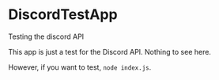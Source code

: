 # DiscordTestApp
Testing the discord API

This app is just a test for the Discord API. Nothing to see here.

However, if you want to test, ``node index.js``.
